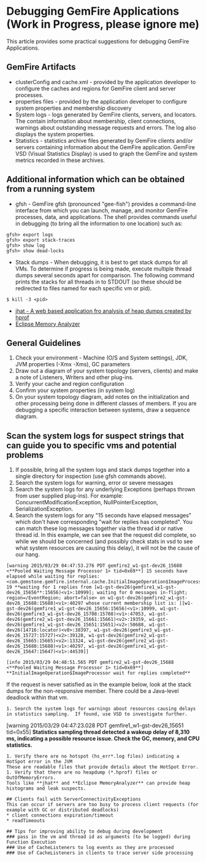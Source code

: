 # Debugging GemFire Applications (Work in Progress, please ignore me)

This article provides some practical suggestions for debugging GemFire Applications.

## GemFire Artifacts
* clusterConfig and cache.xml - provided by the application developer to configure the caches and regions for GemFire client and server processes.
* properties files - provided by the application developer to configure system properties and membership discovery
* System logs - logs generated by GemFire clients, servers, and locators. The contain information about membership, client connections, warnings about outstanding message requests and errors.  The log also displays the system properties.
* Statistics - statistics archive files generated by GemFire clients and/or servers containing information about the GemFire application. GemFire VSD (Visual Statistics Display) is used to graph the GemFire and system metrics recorded in these archives. 

## Additional information which can be obtained from a running system
* gfsh - GemFire gfsh (pronounced "gee-fish") provides a command-line interface from which you can launch, manage, and monitor GemFire processes, data, and applications.  The shell provides commands useful in debugging (to bring all the information to one location) such as:
```
gfsh> export logs
gfsh> export stack-traces
gfsh> show log
gfsh> show dead-locks
```
* Stack dumps - When debugging, it is best to get stack dumps for all VMs.  To determine if progress is being made, execute multiple thread dumps several seconds apart for comparison.  The following command prints the stacks for all threads in <pid> to STDOUT (so these should be redirected to files named for each specific vm or pid).
``` 
$ kill -3 <pid>
```
* [jhat - A web based application fro analysis of heap dumps created by hprof](http://docs.oracle.com/javase/7/docs/technotes/tools/share/jhat.html)
* [Eclipse Memory Analyzer](https://eclipse.org/mat/)

## General Guidelines
1. Check your environment - Machine (O/S and System settings), JDK, JVM properties (-Xmx -Xms), GC parameters
1. Draw out a diagram of your system topology (servers, clients) and make a note of Listeners, Writers and other plug-ins.  
1. Verify your cache and region configuration
1. Confirm your system properties (in system log)
1. On your system topology diagram, add notes on the initialization and other processing being done in different classes of members.  If you are debugging a specific interaction between systems, draw a sequence diagram.

## Scan the system logs for suspect strings that can guide you to specific vms and potential problems
1. If possible, bring all the system logs and stack dumps together into a single directory for inspection (use gfsh commands above).
1. Search the system logs for warning, error or severe messages
1. Search the system logs for any underlying Exceptions (perhaps thrown from user supplied plug-ins).  For example: ConcurrentModificationException, NullPointerException, SerializationException.
1. Search the system logs for any "15 seconds have elapsed messages" which don't have corresponding "wait for replies has completed".  You can match these log messages together via the thread id or native thread id.
In this example, we can see that the request did complete, so while we should be concerned (and possibly check stats in vsd to see what system resources are causing this delay), it will not be the cause of our hang.
```
[warning 2015/03/29 04:47:53.276 PDT gemfire2_w1-gst-dev26_15688 <**Pooled Waiting Message Processor 1> tid=0x69**] 15 seconds have elapsed while waiting for replies: <com.gemstone.gemfire.internal.cache.InitialImageOperation$ImageProcessor 19 **waiting for 1 replies from [w1-gst-dev26(gemfire1_w1-gst-dev26_15656**:15656)<v1>:10999]; waiting for 0 messages in-flight; region=/EventRegion; abort=false> on w1-gst-dev26(gemfire2_w1-gst-dev26_15688:15688)<v1>:40297 whose current membership list is: [[w1-gst-dev26(gemfire1_w1-gst-dev26_15656:15656)<v1>:10999, w1-gst-dev26(gemfire3_w1-gst-dev26_15708:15708)<v1>:47053, w1-gst-dev26(gemfire2_w1-gst-dev26_15661:15661)<v2>:19359, w1-gst-dev26(gemfire1_w1-gst-dev26_15651:15651)<v2>:50688, w1-gst-dev26(14716:locator)<v0>:38397, w1-gst-dev26(gemfire3_w1-gst-dev26_15727:15727)<v2>:39128, w1-gst-dev26(gemfire2_w1-gst-dev26_15665:15665)<v2>:13324, w1-gst-dev26(gemfire2_w1-gst-dev26_15688:15688)<v1>:40297, w1-gst-dev26(gemfire1_w1-gst-dev26_15647:15647)<v1>:44539]]

[info 2015/03/29 04:48:51.565 PDT gemfire2_w1-gst-dev26_15688 <**Pooled Waiting Message Processor 1> tid=0x69**] **InitialImageOperation$ImageProcessor wait for replies completed**
```
If the request is never satisfied as in the example below, look at the stack dumps for the non-responsive member.  There could be a Java-level deadlock within that vm.

```
1. Search the system logs for warnings about resources causing delays in statistics sampling.  If found, use VSD to investigate further.
```
[warning 2015/03/29 04:47:23.028 PDT gemfire1_w1-gst-dev26_15651 <Thread-5 StatSampler> tid=0x55] **Statistics sampling thread detected a wakeup delay of 8,310 ms, indicating a possible resource issue. Check the GC, memory, and CPU statistics.**
```
1. Verify there are no hotspot (hs_err*.log files) indicating a HotSpot error in the JVM
These are readable files that provide details about the HotSpot Error.
1. Verify that there are no heapdump (*.hprof) files or OutOfMemoryErrors.
Tools like **jhat** and **Eclipse MemoryAnalyzer** can provide heap histograms and leak suspects.

## Clients fail with ServerConnectivityExceptions
This can occur if servers are too busy to process client requests (for example with GC or distributed deadlocks)
* client connections expiration/timeout
* readTimeouts

## Tips for improving ability to debug during development
### pass in the vm and thread id as arguments (to be logged) during Function Execution
### Use of CacheListeners to log events as they are processed
### Use of CacheListeners in clients to trace server side processing
